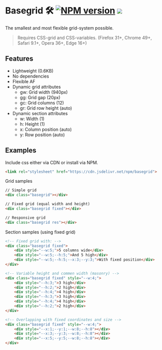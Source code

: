 # Basegrid 🛠 [![NPM version](https://badge.fury.io/js/basegrid.svg)](https://www.npmjs.com/package/basegrid) [![](https://data.jsdelivr.com/v1/package/npm/basegrid/badge?style=rounded)](https://www.jsdelivr.com/package/npm/basegrid)

The smallest and most flexible grid-system possible.
> Requires CSS-grid and CSS-variables.
> (Firefox 31+, Chrome 49+, Safari 9.1+, Opera 36+, Edge 16+)

## Features
- Lightweight (0.6KB)
- No dependencies
- Flexible AF
- Dynamic grid attributes
	- gw: Grid width (940px)
	- gg: Grid gap (20px)
	- gc: Grid columns (12)
	- gr: Grid row height (auto)
- Dynamic section attributes
	- w: Width (1)
	- h: Height (1)
	- x: Column position (auto)
	- y: Row position (auto)

## Examples
Include css either via CDN or install via NPM.
```html
<link rel="stylesheet" href="https://cdn.jsdelivr.net/npm/basegrid">
```

Grid samples
```html
// Simple grid
<div class="basegrid"></div>

// Fixed grid (equal width and height)
<div class="basegrid fixed"></div>

// Responsive grid
<div class="basegrid res"></div>
```

Section samples (using fixed grid)
```html
<!-- Fixed grid with: -->
<div class="basegrid fixed">
	<div style="--w:5;">5 columns wide</div>
	<div style="--w:5;--h:5;">And 5 high</div>
	<div style="--w:5;--h:5;--x:3;--y:3;">With fixed position</div>
</div>

<!-- Variable height and commen width (masonry) -->
<div class="basegrid fixed" style="--w:4;">
	<div style="--h:3;">3 high</div>
	<div style="--h:2;">2 high</div>
	<div style="--h:4;">4 high</div>
	<div style="--h:3;">3 high</div>
	<div style="--h:4;">4 high</div>
	<div style="--h:2;">2 high</div>
</div>

<!-- Overlapping with fixed coordinates and size -->
<div class="basegrid fixed" style="--w:4;">
	<div style="--x:1;--y:1;--w:8;--h:8"></div>
	<div style="--x:3;--y:3;--w:8;--h:8"></div>
	<div style="--x:5;--y:5;--w:8;--h:8"></div>
</div>
```